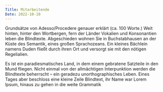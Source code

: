 ```yaml
---
Title: Mitarbeitende
Date: 2022-10-10
---
```

Grundsätze von Adesso/Procedere genauer erklärt (ca. 100 Worte.) Weit hinten, hinter den
Wortbergen, fern der Länder Vokalien und Konsonantien leben die Blindtexte.
Abgeschieden wohnen Sie in Buchstabhausen an der Küste des Semantik, eines großen
Sprachozeans. Ein kleines Bächlein namens Duden fließt durch ihren Ort und versorgt sie
mit den nötigen Regelialien.

Es ist ein paradiesmatisches Land, in dem einem gebratene Satzteile in den Mund fliegen.
Nicht einmal von der allmächtigen Interpunktion werden die Blindtexte beherrscht – ein
geradezu unorthographisches Leben. Eines Tages aber beschloss eine kleine Zeile Blindtext,
ihr Name war Lorem Ipsum, hinaus zu gehen in die weite Grammatik